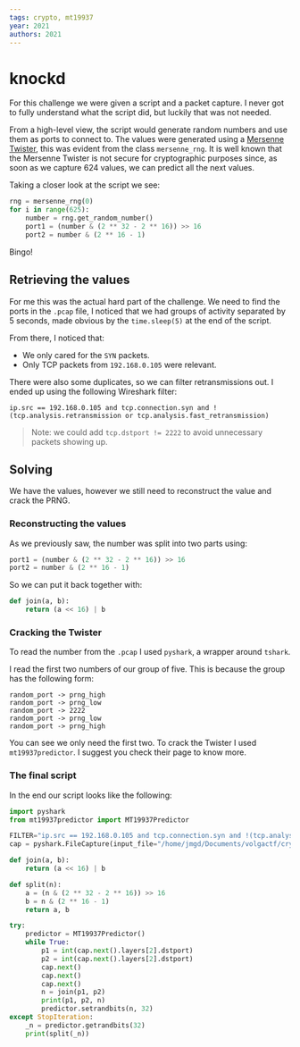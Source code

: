 ```yaml
---
tags: crypto, mt19937
year: 2021
authors: 2021
---
```


# knockd

For this challenge we were given a script and a packet capture.
I never got to fully understand what the script did, but luckily that was not needed.

From a high-level view, the script would generate random numbers and use them as ports to connect to.
The values were generated using a [Mersenne Twister](https://en.wikipedia.org/wiki/Mersenne_Twister),
this was evident from the class `mersenne_rng`.
It is well known that the Mersenne Twister is not secure for cryptographic purposes since,
as soon as we capture 624 values, we can predict all the next values.

Taking a closer look at the script we see:
```py
rng = mersenne_rng(0)
for i in range(625):
    number = rng.get_random_number()
    port1 = (number & (2 ** 32 - 2 ** 16)) >> 16
    port2 = number & (2 ** 16 - 1)
```
Bingo!

## Retrieving the values

For me this was the actual hard part of the challenge.
We need to find the ports in the `.pcap` file, I noticed that we had groups of activity separated by 5 seconds,
made obvious by the `time.sleep(5)` at the end of the script.

From there, I noticed that:
- We only cared for the `SYN` packets.
- Only TCP packets from `192.168.0.105` were relevant.

There were also some duplicates, so we can filter retransmissions out.
I ended up using the following Wireshark filter:

```
ip.src == 192.168.0.105 and tcp.connection.syn and !(tcp.analysis.retransmission or tcp.analysis.fast_retransmission)
```

> Note: we could add `tcp.dstport != 2222` to avoid unnecessary packets showing up.

## Solving

We have the values, however we still need to reconstruct the value and crack the PRNG.

### Reconstructing the values

As we previously saw, the number was split into two parts using:
```py
port1 = (number & (2 ** 32 - 2 ** 16)) >> 16
port2 = number & (2 ** 16 - 1)
```

So we can put it back together with:

```py
def join(a, b):
    return (a << 16) | b
```

### Cracking the Twister

To read the number from the `.pcap` I used `pyshark`, a wrapper around `tshark`.

I read the first two numbers of our group of five.
This is because the group has the following form:

```
random_port -> prng_high
random_port -> prng_low
random_port -> 2222
random_port -> prng_low
random_port -> prng_high
```

You can see we only need the first two.
To crack the Twister I used `mt19937predictor`. I suggest you check their page to know more.

### The final script

In the end our script looks like the following:

```py
import pyshark
from mt19937predictor import MT19937Predictor

FILTER="ip.src == 192.168.0.105 and tcp.connection.syn and !(tcp.analysis.retransmission or tcp.analysis.fast_retransmission)"
cap = pyshark.FileCapture(input_file="/home/jmgd/Documents/volgactf/crypto/knock/knockd.pcap", keep_packets=True, display_filter=FILTER)

def join(a, b):
    return (a << 16) | b

def split(n):
    a = (n & (2 ** 32 - 2 ** 16)) >> 16
    b = n & (2 ** 16 - 1)
    return a, b

try:
    predictor = MT19937Predictor()
    while True:
        p1 = int(cap.next().layers[2].dstport)
        p2 = int(cap.next().layers[2].dstport)
        cap.next()
        cap.next()
        cap.next()
        n = join(p1, p2)
        print(p1, p2, n)
        predictor.setrandbits(n, 32)
except StopIteration:
    _n = predictor.getrandbits(32)
    print(split(_n))
```